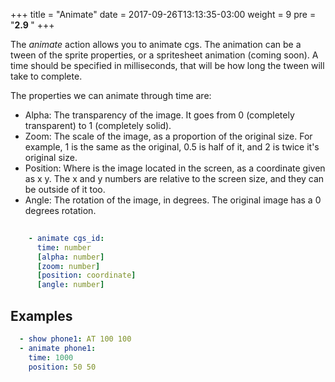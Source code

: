 +++
title = "Animate"
date =  2017-09-26T13:13:35-03:00
weight = 9
pre = "<b>2.9 </b>"
+++

The _animate_ action allows you to animate cgs. The animation can be a tween of the sprite properties, or a spritesheet animation (coming soon).
A time should be specified in milliseconds, that will be how long the tween will take to complete.

The properties we can animate through time are:

* Alpha: The transparency of the image. It goes from 0 (completely transparent) to 1 (completely solid).
* Zoom: The scale of the image, as a proportion of the original size. For example, 1 is the same as the original, 0.5 is half of it, and 2 is twice it's original size.
* Position: Where is the image located in the screen, as a coordinate given as x y. The x and y numbers are relative to the screen size, and they can be outside of it too.
* Angle: The rotation of the image, in degrees. The original image has a 0 degrees rotation.

```yaml
    
    - animate cgs_id:
      time: number
      [alpha: number]
      [zoom: number]
      [position: coordinate]
      [angle: number]

```

## Examples
```yaml  
  - show phone1: AT 100 100
  - animate phone1:
    time: 1000
    position: 50 50
```